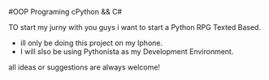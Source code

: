 #OOP Programing
cPython && C#




  TO start my jurny with you guys i want to start a Python RPG Texted Based.
  
  - ill only be doing this project on my Iphone.
  - I will slso be using Pythonista as my Development Environment.
  
  all ideas or suggestions are always welcome!
